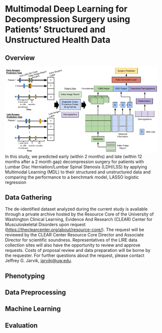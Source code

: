 # Multimodal Deep Learning for Decompression Surgery using Patients’ Structured and Unstructured Health Data

## Overview
![alt text](https://github.com/chethanjjj/LowerBackPain-Surgery-Prediction/blob/master/image.png?raw=true)
In this study, we predicted early (within 2 months) and late (within 12 months after a 2 month gap) decompression surgery for patients with Lumbar Disc Herniation/Lumbar Spinal Stenosis (LDH/LSS) by applying Multimodal Learning (MDL) to their structured and unstructured data and comparing the performance to a benchmark model, LASSO logistic regression

## Data Gathering
The de-identified dataset analyzed during the current study is available through a private archive hosted by the Resource Core of the University of Washington Clinical Learning, Evidence And Research (CLEAR) Center for Musculoskeletal Disorders upon request (https://theclearcenter.org/about/resource-core/). The request will be reviewed by the CLEAR Center Resource Core Director and Associate Director for scientific soundness. Representatives of the LIRE data collection sites will also have the opportunity to review and approve requests. Costs of proposal review and data preparation will be borne by the requester. For further questions about the request, please contact Jeffrey G. Jarvik, jarvikj@uw.edu.

## Phenotyping

## Data Preprocessing

## Machine Learning

## Evaluation
